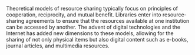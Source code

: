 Theoretical models of resource sharing typically focus on principles of cooperation, reciprocity, and mutual benefit. Libraries enter into resource-sharing agreements to ensure that the resources available at one institution can be accessed by another. The advent of digital technologies and the Internet has added new dimensions to these models, allowing for the sharing of not only physical items but also digital content such as e-books, journal articles, and multimedia resources.
